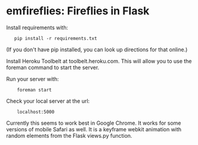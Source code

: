 # emfireflies: Fireflies in Flask

Install requirements with:
```
   pip install -r requirements.txt
```
(If you don't have pip installed, you can look up directions for that online.)

Install Heroku Toolbelt at toolbelt.heroku.com.
This will allow you to use the foreman command to start the server.

Run your server with:
```
    foreman start
```

Check your local server at the url:
```
    localhost:5000
```

Currently this seems to work best in Google Chrome. It works for some versions
of mobile Safari as well. It is a keyframe webkit animation with random
elements from the Flask views.py function.
